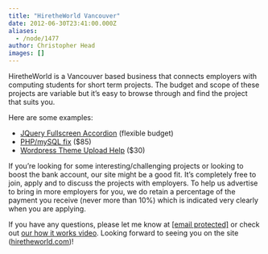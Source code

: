```yaml
---
title: "HiretheWorld Vancouver"
date: 2012-06-30T23:41:00.000Z
aliases:
  - /node/1477
author: Christopher Head
images: []
---
```


<div class="field field-name-body field-type-text-with-summary field-label-hidden"><div class="field-items"><div class="field-item even"><p>HiretheWorld is a Vancouver based business that connects employers with computing students for short term projects. The budget and scope of these projects are variable but it&#x2019;s easy to browse through and find the project that suits you.</p>
<p>Here are some examples:</p>
<ul>
<li><a href="https://hiretheworld.com/freelance/jobs/2853/">JQuery Fullscreen Accordion</a> (flexible budget)</li>
<li><a href="https://hiretheworld.com/freelance/jobs/2697/">PHP/mySQL fix</a> ($85)</li>
<li><a href="https://hiretheworld.com/freelance/jobs/2728/">Wordpress Theme Upload Help</a> ($30)</li>
</ul>
<p>If you&#x2019;re looking for some interesting/challenging projects or looking to boost the bank account, our site might be a good fit. It&#x2019;s completely free to join, apply and to discuss the projects with employers. To help us advertise to bring in more employers for you, we do retain a percentage of the payment you receive (never more than 10%) which is indicated very clearly when you are applying.</p>
<p>If you have any questions, please let me know at <a href="/cdn-cgi/l/email-protection#620714030c220a0b1007160a07150d100e064c010d0f"><span class="__cf_email__" data-cfemail="2e4b584f406e46475c4b5a464b59415c424a004d4143">[email&#xA0;protected]</span></a> or check out <a href="https://youtube.com/watch?v=a6Gx0nBIxzA">our how it works video</a>. Looking forward to seeing you on the site (<a href="http://hiretheworld.com/">hiretheworld.com</a>)!</p>
</div></div></div>    <footer>
          </footer>
